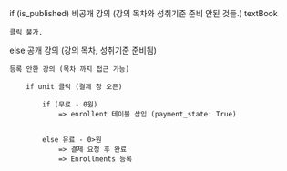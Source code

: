 



if (is_published) 비공개 강의  (강의 목차와 성취기준 준비 안된 것들.) textBook

    클릭 불가. 



else 공개 강의 (강의 목차, 성취기준 준비됨)

    등록 안한 강의 (목차 까지 접근 가능)

        if unit 클릭 (결제 창 오픈)

            if (무료 - 0원)
                => enrollent 테이블 삽입 (payment_state: True)


            else 유료 - 0>원
                => 결제 요청 후 완료
                => Enrollments 등록
